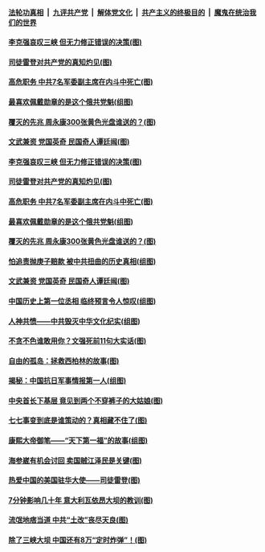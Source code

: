 

####  [法轮功真相](../../../../basic/blob/master/README.md?t=07101702) &nbsp;|&nbsp; [九评共产党](../../../../9ping.md/blob/master/README.md?t=07101702) &nbsp;|&nbsp; [解体党文化](../../../../jtdwh.md/blob/master/README.md?t=07101702)  &nbsp;|&nbsp; [共产主义的终极目的](../../../../gczydzjmd.md/blob/master/README.md?t=07101702) &nbsp;|&nbsp; [魔鬼在统治我们的世界](../../../../mgztzwmdsj.md/blob/master/README.md?t=07101702) 

#### [李克强哀叹三峡 但无力修正错误的决策(图)](../pages/p6/937538.md?t=07101702) 

#### [司徒雷登对共产党的真知灼见(图)](../pages/p6/934960.md?t=07101702) 

#### [高危职务 中共7名军委副主席在内斗中死亡(图)](../pages/p6/937966.md?t=07101702) 

#### [最喜欢佩戴勋章的是这个俄共党魁(组图)](../pages/p6/938666.md?t=07101702) 

#### [覆灭的先兆 周永康300张黄色光盘谁送的？(图)](../pages/p6/938537.md?t=07101702) 

#### [文武兼资 党国英奇 民国奇人谭廷闿(图)](../pages/p6/938512.md?t=07101702) 

#### [李克强哀叹三峡 但无力修正错误的决策(图)](../pages/p6/937538.md?t=07101702) 

#### [司徒雷登对共产党的真知灼见(图)](../pages/p6/934960.md?t=07101702) 

#### [高危职务 中共7名军委副主席在内斗中死亡(图)](../pages/p6/937966.md?t=07101702) 

#### [最喜欢佩戴勋章的是这个俄共党魁(组图)](../pages/p6/938666.md?t=07101702) 

#### [覆灭的先兆 周永康300张黄色光盘谁送的？(图)](../pages/p6/938537.md?t=07101702) 

#### [怕追责抛庚子赔款 被中共扭曲的历史真相(组图)](../pages/p6/938779.md?t=07101702) 

#### [文武兼资 党国英奇 民国奇人谭廷闿(图)](../pages/p6/938512.md?t=07101702) 

#### [中国历史上第一位丞相 临终预言令人惊叹(组图)](../pages/p6/938665.md?t=07101702) 

#### [人神共愤——中共毁灭中华文化纪实(组图)](../pages/p6/938791.md?t=07101702) 

#### [不贪不色谁敢用你？文强死前11句大实话(图)](../pages/p6/938533.md?t=07101702) 

#### [自由的孤岛：拯救西柏林的故事(图)](../pages/p6/938683.md?t=07101702) 

#### [揭秘：中国抗日军事情报第一人(组图)](../pages/p6/938662.md?t=07101702) 

#### [中央首长下基层 竟见到两个不穿裤子的大姑娘(图)](../pages/p6/937961.md?t=07101702) 

#### [七七事变到底是谁策动的？真相藏不住了(图)](../pages/p6/918522.md?t=07101702) 

#### [康熙大帝御笔——“天下第一福”的故事(组图)](../pages/p6/938350.md?t=07101702) 

#### [海参崴有机会讨回 卖国贼江泽民是关键(图)](../pages/p6/938782.md?t=07101702) 

#### [热爱中国的美国驻华大使——司徒雷登(图)](../pages/p6/934961.md?t=07101702) 

#### [7分钟影响几十年 意大利瓦依昂大坝的教训(图)](../pages/p6/937542.md?t=07101702) 

#### [流氓地痞当道 中共“土改”丧尽天良(图)](../pages/p6/937896.md?t=07101702) 

#### [除了三峡大坝 中国还有8万“定时炸弹”！(图)](../pages/p6/937540.md?t=07101702) 

